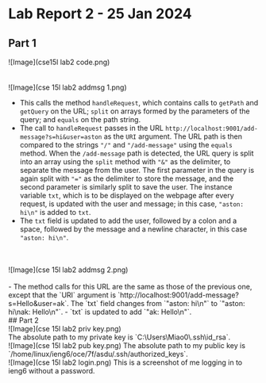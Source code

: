 # Lab Report 2 - 25 Jan 2024
## Part 1
![Image](cse15l lab2 code.png)
<br />
<br />
<br />
![Image](cse 15l lab2 addmsg 1.png)
- This calls the method `handleRequest`, which contains calls to `getPath` and `getQuery` on the URL; `split` on arrays formed by the parameters of the query; and `equals` on the path string.
- The call to `handleRequest` passes in the URL `http://localhost:9001/add-message?s=hi&user=aston` as the `URI` argument. The URL path is then compared to the strings `"/"` and `"/add-message"` using the `equals` method. When the `/add-message` path is detected, the URL query is split into an array using the `split` method with `"&"` as the delimiter, to separate the message from the user. The first parameter in the query is again split with `"="` as the delimiter to store the message, and the second parameter is similarly split to save the user. The instance variable `txt`, which is to be displayed on the webpage after every request, is updated with the user and message; in this case, `"aston: hi\n"` is added to `txt`.
- The `txt` field is updated to add the user, followed by a colon and a space, followed by the message and a newline character, in this case `"aston: hi\n"`.
<br />
<br />
![Image](cse 15l lab2 addmsg 2.png)
<br />
<br />
- The method calls for this URL are the same as those of the previous one, except that the `URI` argument is `http://localhost:9001/add-message?s=Hello&user=ak`. The `txt` field changes from `"aston: hi\n"` to `"aston: hi\nak: Hello\n"`.
- `txt` is updated to add `"ak: Hello\n"`.
<br />
## Part 2
<br />
![Image](cse 15l lab2 priv key.png)
<br />
The absolute path to my private key is `C:\Users\Miao0\.ssh\id_rsa`.
<br />
![Image](cse 15l lab2 pub key.png)
The absolute path to my public key is `/home/linux/ieng6/oce/7f/asdu/.ssh/authorized_keys`.
<br />
![Image](cse 15l lab2 login.png)
This is a screenshot of me logging in to ieng6 without a password.
